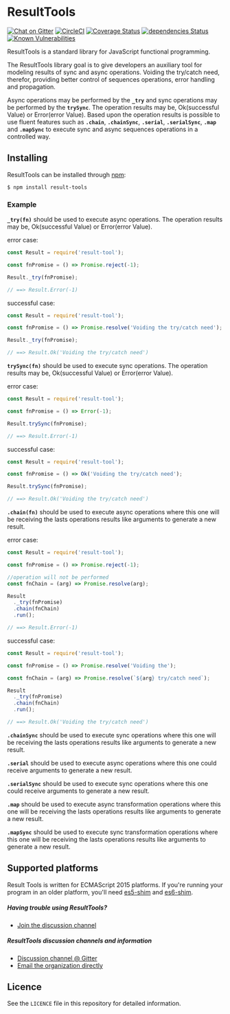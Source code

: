 ResultTools
============

[![Chat on Gitter](https://img.shields.io/gitter/room/result-tools/discussion.svg?style=flat-square)](https://gitter.im/result-tools/discussion)
[![CircleCI](https://circleci.com/gh/rafaelfcads/result-tools.svg?style=svg)](https://circleci.com/gh/rafaelfcads/result-tools)
[![Coverage Status](https://coveralls.io/repos/github/rafaelfcads/result-tools/badge.svg?branch=master)](https://coveralls.io/github/rafaelfcads/result-tools?branch=master)
[![dependencies Status](https://david-dm.org/rafaelfcads/result-tools/status.svg)](https://david-dm.org/rafaelfcads/result-tools)
[![Known Vulnerabilities](https://snyk.io/test/github/rafaelfcads/result-tools/badge.svg?targetFile=package.json)](https://snyk.io/test/github/rafaelfcads/result-tools?targetFile=package.json)


ResultTools is a standard library for JavaScript functional programming.

The ResultTools library goal is to give developers an auxiliary tool for modeling results of sync and async operations. Voiding the try/catch need, therefor, providing better control of sequences operations, error handling and propagation.

Async operations may be performed by the **`_try`** and sync operations may be performed by the **`trySync`**. 
The operation results may be, Ok(successful Value) or Error(error Value). Based upon the operation results is   possible to use fluent features such as **`.chain`**, **`.chainSync`**, **`.serial`**,  **`.serialSync`**, **`.map`** and **`.mapSync`** to execute sync and async sequences operations in a controlled way.

## Installing

ResultTools can be installed through [npm][]:

    $ npm install result-tools


### Example

**`_try(fn)`** should be used to execute async operations. The operation results may be, Ok(successful Value) or Error(error Value).

error case:
```js
const Result = require('result-tool');

const fnPromise = () => Promise.reject(-1);

Result._try(fnPromise);

// ==> Result.Error(-1)
```

successful case:
```js
const Result = require('result-tool');

const fnPromise = () => Promise.resolve('Voiding the try/catch need');

Result._try(fnPromise);

// ==> Result.Ok('Voiding the try/catch need')
```


**`trySync(fn)`** should be used to execute sync operations. The operation results may be, Ok(successful Value) or Error(error Value).

error case:
```js
const Result = require('result-tool');

const fnPromise = () => Error(-1);

Result.trySync(fnPromise);

// ==> Result.Error(-1)
```

successful case:
```js
const Result = require('result-tool');

const fnPromise = () => Ok('Voiding the try/catch need');

Result.trySync(fnPromise);

// ==> Result.Ok('Voiding the try/catch need')
```


**`.chain(fn)`** should be used to execute async operations where this one will be receiving the lasts operations results like arguments to generate a new result.


error case:
```js
const Result = require('result-tool');

const fnPromise = () => Promise.reject(-1);

//operation will not be performed
const fnChain = (arg) => Promise.resolve(arg);

Result
  ._try(fnPromise)
  .chain(fnChain)
  .run();

// ==> Result.Error(-1)
```

successful case:
```js
const Result = require('result-tool');

const fnPromise = () => Promise.resolve('Voiding the');

const fnChain = (arg) => Promise.resolve(`${arg} try/catch need`);

Result
  ._try(fnPromise)
  .chain(fnChain)
  .run();

// ==> Result.Ok('Voiding the try/catch need')
```

**`.chainSync`** should be used to execute sync operations where this one will be receiving the lasts operations results like arguments to generate a new result.

**`.serial`** should be used to execute async operations where this one could receive arguments to generate a new result.

**`.serialSync`** should be used to execute sync operations where this one could receive arguments to generate a new result.

**`.map`** should be used to execute async transformation operations where this one will be receiving the lasts operations results like arguments to generate a new result.

**`.mapSync`** should be used to execute sync transformation operations where this one will be receiving the lasts operations results like arguments to generate a new result.

## Supported platforms

Result Tools is written for ECMAScript 2015 platforms. If you're running your program in
an older platform, you'll need [es5-shim][] and [es6-shim][].

[es5-shim]: https://github.com/es-shims/es5-shim
[es6-shim]: https://github.com/es-shims/es6-shim


##### Having trouble using ResultTools?

  - [Join the discussion channel][gitter]


##### ResultTools discussion channels and information

  - [Discussion channel @ Gitter][gitter]
  - [Email the organization directly](mailto:resulttoolsfunctionalp@gmail.com)

## Licence

See the `LICENCE` file in this repository for detailed information.

[npm]: https://www.npmjs.com
[gitter]: https://gitter.im/result-tools/discussion


